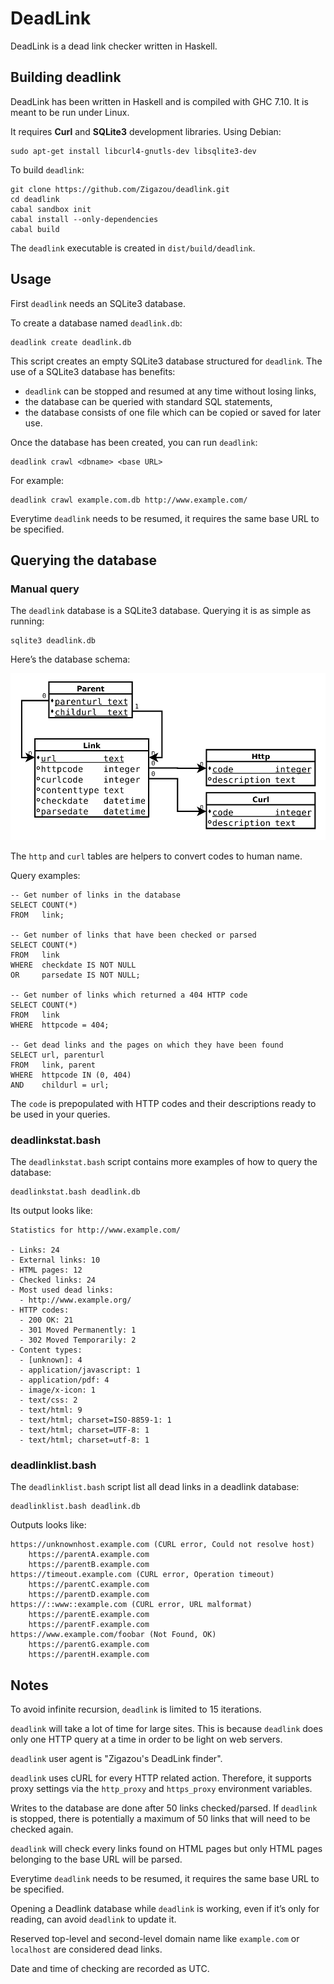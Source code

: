 DeadLink
========

DeadLink is a dead link checker written in Haskell.

Building deadlink
-----------------

DeadLink has been written in Haskell and is compiled with GHC 7.10. It is
meant to be run under Linux.

It requires **Curl** and **SQLite3** development libraries. Using Debian:

    sudo apt-get install libcurl4-gnutls-dev libsqlite3-dev

To build `deadlink`:

    git clone https://github.com/Zigazou/deadlink.git
    cd deadlink
    cabal sandbox init
    cabal install --only-dependencies
    cabal build

The `deadlink` executable is created in `dist/build/deadlink`.

Usage
-----

First `deadlink` needs an SQLite3 database.

To create a database named `deadlink.db`:

    deadlink create deadlink.db

This script creates an empty SQLite3 database structured for `deadlink`. The
use of a SQLite3 database has benefits:

- `deadlink` can be stopped and resumed at any time without losing links,
- the database can be queried with standard SQL statements,
- the database consists of one file which can be copied or saved for later use.

Once the database has been created, you can run `deadlink`:

    deadlink crawl <dbname> <base URL>

For example:

    deadlink crawl example.com.db http://www.example.com/

Everytime `deadlink` needs to be resumed, it requires the same base URL to
be specified.

Querying the database
---------------------

### Manual query

The `deadlink` database is a SQLite3 database. Querying it is as simple as
running:

    sqlite3 deadlink.db

Here’s the database schema:

![Database schema](db/dbschema.png)

The `http` and `curl` tables are helpers to convert codes to human name.

Query examples:

    -- Get number of links in the database
    SELECT COUNT(*)
    FROM   link;

    -- Get number of links that have been checked or parsed
    SELECT COUNT(*)
    FROM   link
    WHERE  checkdate IS NOT NULL
    OR     parsedate IS NOT NULL;

    -- Get number of links which returned a 404 HTTP code
    SELECT COUNT(*)
    FROM   link
    WHERE  httpcode = 404;

    -- Get dead links and the pages on which they have been found
    SELECT url, parenturl
    FROM   link, parent
    WHERE  httpcode IN (0, 404)
    AND    childurl = url;

The `code` is prepopulated with HTTP codes and their descriptions ready to be
used in your queries.

### deadlinkstat.bash

The `deadlinkstat.bash` script contains more examples of how to query the
database:

    deadlinkstat.bash deadlink.db

Its output looks like:

    Statistics for http://www.example.com/

    - Links: 24
    - External links: 10
    - HTML pages: 12
    - Checked links: 24
    - Most used dead links:
      - http://www.example.org/
    - HTTP codes:
      - 200 OK: 21
      - 301 Moved Permanently: 1
      - 302 Moved Temporarily: 2
    - Content types:
      - [unknown]: 4
      - application/javascript: 1
      - application/pdf: 4
      - image/x-icon: 1
      - text/css: 2
      - text/html: 9
      - text/html; charset=ISO-8859-1: 1
      - text/html; charset=UTF-8: 1
      - text/html; charset=utf-8: 1

### deadlinklist.bash

The `deadlinklist.bash` script list all dead links in a deadlink database:

    deadlinklist.bash deadlink.db

Outputs looks like:

    https://unknownhost.example.com (CURL error, Could not resolve host)
        https://parentA.example.com
        https://parentB.example.com
    https://timeout.example.com (CURL error, Operation timeout)
        https://parentC.example.com
        https://parentD.example.com
    https://::www::example.com (CURL error, URL malformat)
        https://parentE.example.com
        https://parentF.example.com
    https://www.example.com/foobar (Not Found, OK)
        https://parentG.example.com
        https://parentH.example.com

Notes
-----

To avoid infinite recursion, `deadlink` is limited to 15 iterations.

`deadlink` will take a lot of time for large sites. This is because `deadlink`
does only one HTTP query at a time in order to be light on web servers.

`deadlink` user agent is "Zigazou's DeadLink finder".

`deadlink` uses cURL for every HTTP related action. Therefore, it supports
proxy settings via the `http_proxy` and `https_proxy` environment variables.

Writes to the database are done after 50 links checked/parsed. If `deadlink`
is stopped, there is potentially a maximum of 50 links that will need to be
checked again.

`deadlink` will check every links found on HTML pages but only HTML pages
belonging to the base URL will be parsed.

Everytime `deadlink` needs to be resumed, it requires the same base URL to
be specified.

Opening a Deadlink database while `deadlink` is working, even if it’s only for
reading, can avoid `deadlink` to update it.

Reserved top-level and second-level domain name like `example.com` or
`localhost` are considered dead links.

Date and time of checking are recorded as UTC.
